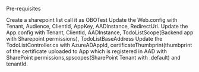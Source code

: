 Pre-requisites

Create a sharepoint list call it as OBOTest
Update the Web.config with Tenant, Audience, ClientId, AppKey, AADInstance, RedirectUri.
Update the App.config with Tenant, ClientId, AADInstance, TodoListScope(Backend app with Sharepoint permissions), TodoListBaseAddress
Update the TodoListController.cs with AzureADAppId, certificateThumbprint(thumbprint of the certificate uploaded to App which is registered in AAD with SharePoint permissions,spscopes(SharePoint Tenant with .default) and tenantId.

